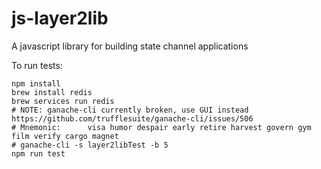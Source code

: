 # js-layer2lib
A javascript library for building state channel applications

To run tests:
```
npm install
brew install redis
brew services run redis
# NOTE: ganache-cli currently broken, use GUI instead https://github.com/trufflesuite/ganache-cli/issues/506
# Mnemonic:      visa humor despair early retire harvest govern gym film verify cargo magnet
# ganache-cli -s layer2libTest -b 5
npm run test
```